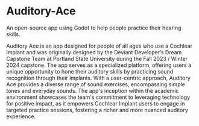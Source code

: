 # Auditory-Ace

An open-source app using Godot to help people practice their hearing skills.

Auditory Ace is an app designed for people of all ages who use a Cochlear Implant and was originally designed by the Deviant Developer’s Dream Capstone Team at Portland State University during the Fall 2023 / Winter 2024 capstone. The app serves as a specialized platform, offering users a unique opportunity to hone their auditory skills by practicing sound recognition through their implants. With a user-centric approach, Auditory Ace provides a diverse range of sound exercises, encompassing simple tones and everyday sounds. The app's inception within the academic environment showcases the team's commitment to leveraging technology for positive impact, as it empowers Cochlear Implant users to engage in targeted practice sessions, fostering a richer and more nuanced auditory experience.
